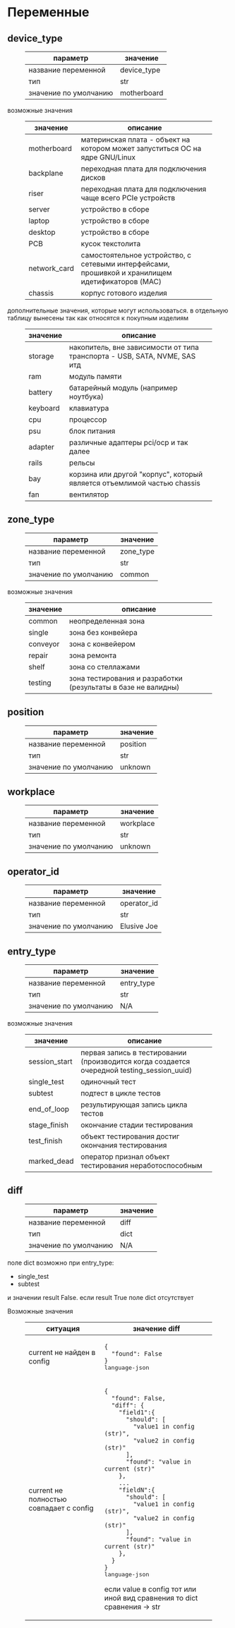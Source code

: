 # Переменные

## device\_type

<figure class="table op-uc-figure_align-center op-uc-figure"><table class="op-uc-table"><thead class="op-uc-table--head"><tr class="op-uc-table--row"><th class="op-uc-p op-uc-table--cell op-uc-table--cell_head">параметр</th><th class="op-uc-p op-uc-table--cell op-uc-table--cell_head">значение</th></tr></thead><tbody><tr class="op-uc-table--row"><td class="op-uc-p op-uc-table--cell">название переменной</td><td class="op-uc-p op-uc-table--cell">device_type</td></tr><tr class="op-uc-table--row"><td class="op-uc-p op-uc-table--cell">тип</td><td class="op-uc-p op-uc-table--cell">str</td></tr><tr class="op-uc-table--row"><td class="op-uc-p op-uc-table--cell" colspan="1">значение по умолчанию</td><td class="op-uc-p op-uc-table--cell" colspan="1">motherboard</td></tr></tbody></table></figure>

возможные значения

<figure class="table op-uc-figure_align-center op-uc-figure"><table class="op-uc-table"><thead class="op-uc-table--head"><tr class="op-uc-table--row"><th class="op-uc-p op-uc-table--cell op-uc-table--cell_head">значение</th><th class="op-uc-p op-uc-table--cell op-uc-table--cell_head">описание</th></tr></thead><tbody><tr class="op-uc-table--row"><td class="op-uc-p op-uc-table--cell">motherboard</td><td class="op-uc-p op-uc-table--cell">материнская плата - объект на котором может запуститься ОС на ядре GNU/Linux</td></tr><tr class="op-uc-table--row"><td class="op-uc-p op-uc-table--cell">backplane</td><td class="op-uc-p op-uc-table--cell">переходная плата для подключения дисков</td></tr><tr class="op-uc-table--row"><td class="op-uc-p op-uc-table--cell">riser</td><td class="op-uc-p op-uc-table--cell">переходная плата для подключения чаще всего PCIe устройств</td></tr><tr class="op-uc-table--row"><td class="op-uc-p op-uc-table--cell">server</td><td class="op-uc-p op-uc-table--cell">устройство в сборе</td></tr><tr class="op-uc-table--row"><td class="op-uc-p op-uc-table--cell">laptop</td><td class="op-uc-p op-uc-table--cell">устройство в сборе</td></tr><tr class="op-uc-table--row"><td class="op-uc-p op-uc-table--cell" colspan="1">desktop</td><td class="op-uc-p op-uc-table--cell" colspan="1">устройство в сборе</td></tr><tr class="op-uc-table--row"><td class="op-uc-p op-uc-table--cell" colspan="1">PCB</td><td class="op-uc-p op-uc-table--cell" colspan="1">кусок текстолита</td></tr><tr class="op-uc-table--row"><td class="op-uc-p op-uc-table--cell" colspan="1">network_card</td><td class="op-uc-p op-uc-table--cell" colspan="1">самостоятельное устройство, с сетевыми интерфейсами, прошивкой и хранилищем идетификаторов (MAC)</td></tr><tr class="op-uc-table--row"><td class="op-uc-p op-uc-table--cell">chassis</td><td class="op-uc-p op-uc-table--cell">корпус готового изделия</td></tr></tbody></table></figure>

дополнительные значения, которые могут использоваться. в отдельную таблицу вынесены так как относятся к покупным изделиям

<figure class="table op-uc-figure_align-center op-uc-figure"><table class="op-uc-table"><thead class="op-uc-table--head"><tr class="op-uc-table--row"><th class="op-uc-p op-uc-table--cell op-uc-table--cell_head">значение</th><th class="op-uc-p op-uc-table--cell op-uc-table--cell_head">описание</th></tr></thead><tbody><tr class="op-uc-table--row"><td class="op-uc-p op-uc-table--cell">storage</td><td class="op-uc-p op-uc-table--cell">накопитель, вне зависимости от типа транспорта - USB, SATA, NVME, SAS итд</td></tr><tr class="op-uc-table--row"><td class="op-uc-p op-uc-table--cell">ram</td><td class="op-uc-p op-uc-table--cell">модуль памяти</td></tr><tr class="op-uc-table--row"><td class="op-uc-p op-uc-table--cell">battery</td><td class="op-uc-p op-uc-table--cell">батарейный модуль (например ноутбука)</td></tr><tr class="op-uc-table--row"><td class="op-uc-p op-uc-table--cell">keyboard</td><td class="op-uc-p op-uc-table--cell">клавиатура</td></tr><tr class="op-uc-table--row"><td class="op-uc-p op-uc-table--cell">cpu</td><td class="op-uc-p op-uc-table--cell">процессор</td></tr><tr class="op-uc-table--row"><td class="op-uc-p op-uc-table--cell" colspan="1">psu</td><td class="op-uc-p op-uc-table--cell" colspan="1">блок питания</td></tr><tr class="op-uc-table--row"><td class="op-uc-p op-uc-table--cell" colspan="1">adapter</td><td class="op-uc-p op-uc-table--cell" colspan="1">различные адаптеры pci/ocp и так далее</td></tr><tr class="op-uc-table--row"><td class="op-uc-p op-uc-table--cell" colspan="1">rails</td><td class="op-uc-p op-uc-table--cell" colspan="1">рельсы</td></tr><tr class="op-uc-table--row"><td class="op-uc-p op-uc-table--cell">bay</td><td class="op-uc-p op-uc-table--cell">корзина или другой "корпус", который является отъемлимой частью chassis</td></tr><tr class="op-uc-table--row"><td class="op-uc-p op-uc-table--cell">fan</td><td class="op-uc-p op-uc-table--cell">вентилятор</td></tr></tbody></table></figure>

## zone\_type

<figure class="table op-uc-figure_align-center op-uc-figure"><table class="op-uc-table"><thead class="op-uc-table--head"><tr class="op-uc-table--row"><th class="op-uc-p op-uc-table--cell op-uc-table--cell_head">параметр</th><th class="op-uc-p op-uc-table--cell op-uc-table--cell_head">значение</th></tr></thead><tbody><tr class="op-uc-table--row"><td class="op-uc-p op-uc-table--cell">название переменной</td><td class="op-uc-p op-uc-table--cell">zone_type</td></tr><tr class="op-uc-table--row"><td class="op-uc-p op-uc-table--cell">тип</td><td class="op-uc-p op-uc-table--cell">str</td></tr><tr class="op-uc-table--row"><td class="op-uc-p op-uc-table--cell">значение по умолчанию</td><td class="op-uc-p op-uc-table--cell">common</td></tr></tbody></table></figure>

возможные значения

<figure class="table op-uc-figure_align-center op-uc-figure"><table class="op-uc-table"><thead class="op-uc-table--head"><tr class="op-uc-table--row"><th class="op-uc-p op-uc-table--cell op-uc-table--cell_head">значение</th><th class="op-uc-p op-uc-table--cell op-uc-table--cell_head">описание</th></tr></thead><tbody><tr class="op-uc-table--row"><td class="op-uc-p op-uc-table--cell">common</td><td class="op-uc-p op-uc-table--cell">неопределенная зона</td></tr><tr class="op-uc-table--row"><td class="op-uc-p op-uc-table--cell" colspan="1">single</td><td class="op-uc-p op-uc-table--cell" colspan="1">зона без конвейера</td></tr><tr class="op-uc-table--row"><td class="op-uc-p op-uc-table--cell" colspan="1">conveyor</td><td class="op-uc-p op-uc-table--cell" colspan="1">зона с конвейером</td></tr><tr class="op-uc-table--row"><td class="op-uc-p op-uc-table--cell">repair</td><td class="op-uc-p op-uc-table--cell">зона ремонта</td></tr><tr class="op-uc-table--row"><td class="op-uc-p op-uc-table--cell">shelf</td><td class="op-uc-p op-uc-table--cell">зона со стеллажами</td></tr><tr class="op-uc-table--row"><td class="op-uc-p op-uc-table--cell" colspan="1">testing</td><td class="op-uc-p op-uc-table--cell" colspan="1">зона тестирования и разработки (результаты в базе не валидны)</td></tr></tbody></table></figure>

## position

<figure class="table op-uc-figure_align-center op-uc-figure"><table class="op-uc-table"><thead class="op-uc-table--head"><tr class="op-uc-table--row"><th class="op-uc-p op-uc-table--cell op-uc-table--cell_head">параметр</th><th class="op-uc-p op-uc-table--cell op-uc-table--cell_head">значение</th></tr></thead><tbody><tr class="op-uc-table--row"><td class="op-uc-p op-uc-table--cell">название переменной</td><td class="op-uc-p op-uc-table--cell">position</td></tr><tr class="op-uc-table--row"><td class="op-uc-p op-uc-table--cell">тип</td><td class="op-uc-p op-uc-table--cell">str</td></tr><tr class="op-uc-table--row"><td class="op-uc-p op-uc-table--cell">значение по умолчанию</td><td class="op-uc-p op-uc-table--cell">unknown</td></tr></tbody></table></figure>

## workplace

<figure class="table op-uc-figure_align-center op-uc-figure"><table class="op-uc-table"><thead class="op-uc-table--head"><tr class="op-uc-table--row"><th class="op-uc-p op-uc-table--cell op-uc-table--cell_head">параметр</th><th class="op-uc-p op-uc-table--cell op-uc-table--cell_head">значение</th></tr></thead><tbody><tr class="op-uc-table--row"><td class="op-uc-p op-uc-table--cell">название переменной</td><td class="op-uc-p op-uc-table--cell">workplace</td></tr><tr class="op-uc-table--row"><td class="op-uc-p op-uc-table--cell">тип</td><td class="op-uc-p op-uc-table--cell">str</td></tr><tr class="op-uc-table--row"><td class="op-uc-p op-uc-table--cell">значение по умолчанию</td><td class="op-uc-p op-uc-table--cell">unknown</td></tr></tbody></table></figure>

## operator\_id

<figure class="table op-uc-figure_align-center op-uc-figure"><table class="op-uc-table"><thead class="op-uc-table--head"><tr class="op-uc-table--row"><th class="op-uc-p op-uc-table--cell op-uc-table--cell_head">параметр</th><th class="op-uc-p op-uc-table--cell op-uc-table--cell_head">значение</th></tr></thead><tbody><tr class="op-uc-table--row"><td class="op-uc-p op-uc-table--cell">название переменной</td><td class="op-uc-p op-uc-table--cell">operator_id</td></tr><tr class="op-uc-table--row"><td class="op-uc-p op-uc-table--cell">тип</td><td class="op-uc-p op-uc-table--cell">str</td></tr><tr class="op-uc-table--row"><td class="op-uc-p op-uc-table--cell">значение по умолчанию</td><td class="op-uc-p op-uc-table--cell">Elusive Joe</td></tr></tbody></table></figure>

## entry\_type

<figure class="table op-uc-figure_align-center op-uc-figure"><table class="op-uc-table"><thead class="op-uc-table--head"><tr class="op-uc-table--row"><th class="op-uc-p op-uc-table--cell op-uc-table--cell_head">параметр</th><th class="op-uc-p op-uc-table--cell op-uc-table--cell_head">значение</th></tr></thead><tbody><tr class="op-uc-table--row"><td class="op-uc-p op-uc-table--cell">название переменной</td><td class="op-uc-p op-uc-table--cell">entry_type</td></tr><tr class="op-uc-table--row"><td class="op-uc-p op-uc-table--cell">тип</td><td class="op-uc-p op-uc-table--cell">str</td></tr><tr class="op-uc-table--row"><td class="op-uc-p op-uc-table--cell">значение по умолчанию</td><td class="op-uc-p op-uc-table--cell">N/A</td></tr></tbody></table></figure>

возможные значения

<figure class="table op-uc-figure_align-center op-uc-figure"><table class="op-uc-table"><thead class="op-uc-table--head"><tr class="op-uc-table--row"><th class="op-uc-p op-uc-table--cell op-uc-table--cell_head">значение</th><th class="op-uc-p op-uc-table--cell op-uc-table--cell_head">описание</th></tr></thead><tbody><tr class="op-uc-table--row"><td class="op-uc-p op-uc-table--cell">session_start</td><td class="op-uc-p op-uc-table--cell">первая запись в тестировании (производится когда создается очередной testing_session_uuid)</td></tr><tr class="op-uc-table--row"><td class="op-uc-p op-uc-table--cell" colspan="1">single_test</td><td class="op-uc-p op-uc-table--cell" colspan="1">одиночный тест</td></tr><tr class="op-uc-table--row"><td class="op-uc-p op-uc-table--cell" colspan="1">subtest</td><td class="op-uc-p op-uc-table--cell" colspan="1">подтест в цикле тестов</td></tr><tr class="op-uc-table--row"><td class="op-uc-p op-uc-table--cell">end_of_loop</td><td class="op-uc-p op-uc-table--cell">результирующая запись цикла тестов</td></tr><tr class="op-uc-table--row"><td class="op-uc-p op-uc-table--cell">stage_finish</td><td class="op-uc-p op-uc-table--cell">окончание стадии тестирования</td></tr><tr class="op-uc-table--row"><td class="op-uc-p op-uc-table--cell" colspan="1">test_finish</td><td class="op-uc-p op-uc-table--cell" colspan="1">объект тестирования достиг окончания тестирования</td></tr><tr class="op-uc-table--row"><td class="op-uc-p op-uc-table--cell" colspan="1">marked_dead</td><td class="op-uc-p op-uc-table--cell" colspan="1">оператор признал объект тестирования неработоспособным</td></tr></tbody></table></figure>

## diff

<figure class="table op-uc-figure_align-center op-uc-figure"><table class="op-uc-table"><thead class="op-uc-table--head"><tr class="op-uc-table--row"><th class="op-uc-p op-uc-table--cell op-uc-table--cell_head">параметр</th><th class="op-uc-p op-uc-table--cell op-uc-table--cell_head">значение</th></tr></thead><tbody><tr class="op-uc-table--row"><td class="op-uc-p op-uc-table--cell">название переменной</td><td class="op-uc-p op-uc-table--cell">diff</td></tr><tr class="op-uc-table--row"><td class="op-uc-p op-uc-table--cell">тип</td><td class="op-uc-p op-uc-table--cell">dict</td></tr><tr class="op-uc-table--row"><td class="op-uc-p op-uc-table--cell">значение по умолчанию</td><td class="op-uc-p op-uc-table--cell">N/A</td></tr></tbody></table></figure>

поле dict возможно при entry\_type:

*   single\_test
*   subtest

и значении result False. если result True поле dict отсутствует

Возможные значения

<figure class="table op-uc-figure_align-center op-uc-figure"><table class="op-uc-table"><thead class="op-uc-table--head"><tr class="op-uc-table--row"><th class="op-uc-p op-uc-table--cell op-uc-table--cell_head">ситуация</th><th class="op-uc-p op-uc-table--cell op-uc-table--cell_head">значение diff</th></tr></thead><tbody><tr class="op-uc-table--row"><td class="op-uc-p op-uc-table--cell">current не найден в config</td><td class="op-uc-table--cell"><p class="op-uc-p"></p><pre><code class="language-json">{
  "found": False
}</code><div class="op-uc-code-block--language">language-json</div></pre><p class="op-uc-p"></p></td></tr><tr class="op-uc-table--row"><td class="op-uc-p op-uc-table--cell">current не полностью совпадает с config</td><td class="op-uc-table--cell"><p class="op-uc-p"></p><pre><code class="language-json">{
  "found": False,
  "diff": {
    "field1":{
      "should": [
        "value1 in config (str)",
        "value2 in config (str)"
      ],
      "found": "value in current (str)"
    },
    ...
    "fieldN":{
      "should": [
        "value1 in config (str)",
        "value2 in config (str)"
      ],
      "found": "value in current (str)"
    },
  }
}</code><div class="op-uc-code-block--language">language-json</div></pre><p class="op-uc-p">если value в config тот или иной вид сравнения то dict сравнения → str</p></td></tr></tbody></table></figure>